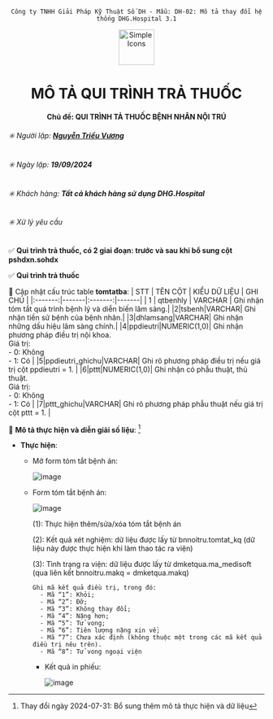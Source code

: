 <div align="center">

`Công ty TNHH Giải Pháp Kỹ Thuật Số DH - Mẫu: DH-02: Mô tả thay đổi hệ thống DHG.Hospital 3.1`

</div>

<div align="center">
  <img src="https://raw.githubusercontent.com/dh-hos/dhg.hospitalprinter/main/Deploy_Tools/Logo.ico" alt="Simple Icons" width=70>
  <h1>MÔ TẢ QUI TRÌNH TRẢ THUỐC</h1>  
</div>
<div align="center">

#### Chủ đề: QUI TRÌNH TẢ THUỐC BỆNH NHÂN NỘI TRÚ

</div>

###### :eight_spoked_asterisk: Người lập: [**Nguyễn Triều Vương**](https://github.com/vuongdh)

###### :eight_spoked_asterisk: Ngày lập: **19/09/2024**

###### :eight_spoked_asterisk: Khách hàng: **Tất cả khách hàng sử dụng DHG.Hospital**

###### :eight_spoked_asterisk: Xử lý yêu cầu

:white_check_mark: **Qui trình trả thuốc, có 2 giai đoạn: trước và sau khi bổ sung cột pshdxn.sohdx** 

:white_check_mark: **Qui trình trả thuốc**  

:blue_book: Cập nhật cấu trúc table **tomtatba**:
| STT | TÊN CỘT | KIỂU DỮ LIỆU | GHI CHÚ |
|:-------:|-------|:-------:|-------|
| 1 | qtbenhly | VARCHAR | Ghi nhận tóm tắt quá trình bệnh lý và diễn biến lâm sàng.|
|2|tsbenh|VARCHAR| Ghi nhận tiền sử bệnh của bệnh nhân.|
|3|dhlamsang|VARCHAR| Ghi nhận những dấu hiệu lâm sàng chính.|
|4|ppdieutri|NUMERIC(1,0)| Ghi nhận phương pháp điều trị nội khoa. <br/>Giá trị:<br/> - 0: Không</br> - 1: Có |
|5|ppdieutri_ghichu|VARCHAR| Ghi rõ phương pháp điều trị nếu giá trị cột ppdieutri = 1. |
|6|pttt|NUMERIC(1,0)| Ghi nhận có phẫu thuật, thủ thuật. <br/>Giá trị:<br/> - 0: Không</br> - 1: Có |
|7|pttt_ghichu|VARCHAR| Ghi rõ phương pháp phẫu thuật nếu giá trị cột pttt = 1. |

:blue_book: **Mô tả thực hiện và diễn giải số liệu**: [^2024-07-31]
- **Thực hiện**:
  - Mở form tóm tắt bệnh án:
    
    ![image](https://github.com/user-attachments/assets/a28f4400-d924-4117-9b04-96dd35bcc85b)

  - Form tóm tắt bệnh án:

    ![image](https://github.com/user-attachments/assets/e24b2715-802c-4d95-bfe9-5607bd664467)

    (1): Thực hiện thêm/sửa/xóa tóm tắt bệnh án
    
    (2): Kết quả xét nghiệm: dữ liệu được lấy từ bnnoitru.tomtat_kq (dữ liệu này được thực hiện khi làm thao tác ra viện)
    
    (3): Tình trạng ra viện: dữ liệu được lấy từ dmketqua.ma_medisoft (qua liên kết bnnoitru.makq = dmketqua.makq)
    
        Ghi mã kết quả điều trị, trong đó:
          - Mã “1”: Khỏi;
          - Mã “2”: Đỡ;
          - Mã “3”: Không thay đổi;
          - Mã “4”: Nặng hơn;
          - Mã “5”: Tử vong;
          - Mã “6”: Tiên lượng nặng xin về;
          - Mã “7”: Chưa xác định (không thuộc một trong các mã kết quả điều trị nêu trên).
          - Mã “8”: Tử vong ngoại viện

    - Kết quả in phiếu:
   
      ![image](https://github.com/user-attachments/assets/9c2a3486-7243-4042-a13b-d2d92c761aca)

[^2024-07-31]: Thay đổi ngày 2024-07-31: Bổ sung thêm mô tả thực hiện và dữ liệu

